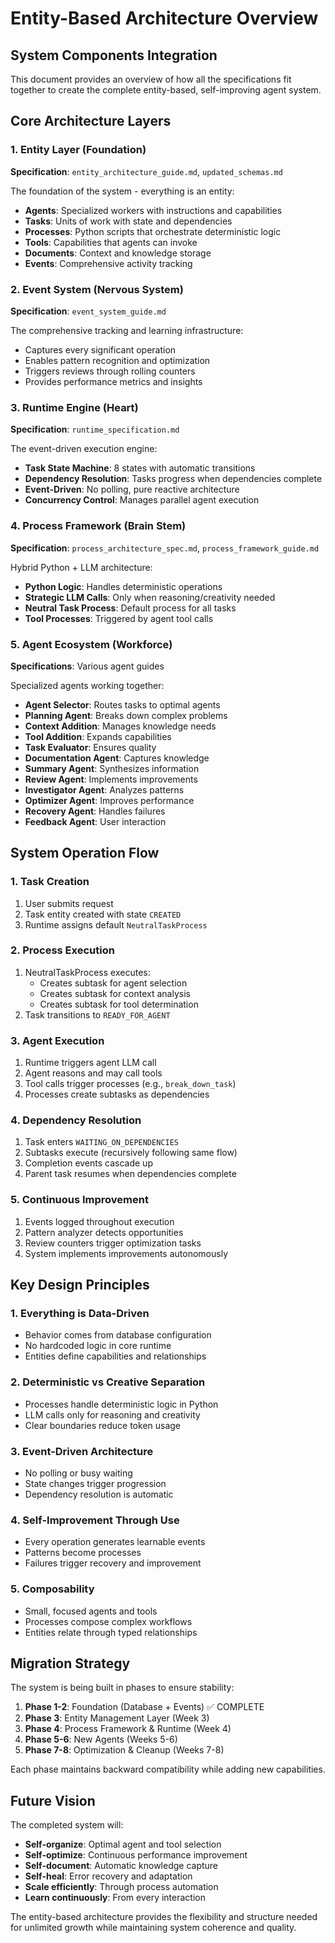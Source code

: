 # Entity-Based Architecture Overview

## System Components Integration

This document provides an overview of how all the specifications fit together to create the complete entity-based, self-improving agent system.

## Core Architecture Layers

### 1. Entity Layer (Foundation)
**Specification**: `entity_architecture_guide.md`, `updated_schemas.md`

The foundation of the system - everything is an entity:
- **Agents**: Specialized workers with instructions and capabilities
- **Tasks**: Units of work with state and dependencies
- **Processes**: Python scripts that orchestrate deterministic logic
- **Tools**: Capabilities that agents can invoke
- **Documents**: Context and knowledge storage
- **Events**: Comprehensive activity tracking

### 2. Event System (Nervous System)
**Specification**: `event_system_guide.md`

The comprehensive tracking and learning infrastructure:
- Captures every significant operation
- Enables pattern recognition and optimization
- Triggers reviews through rolling counters
- Provides performance metrics and insights

### 3. Runtime Engine (Heart)
**Specification**: `runtime_specification.md`

The event-driven execution engine:
- **Task State Machine**: 8 states with automatic transitions
- **Dependency Resolution**: Tasks progress when dependencies complete
- **Event-Driven**: No polling, pure reactive architecture
- **Concurrency Control**: Manages parallel agent execution

### 4. Process Framework (Brain Stem)
**Specification**: `process_architecture_spec.md`, `process_framework_guide.md`

Hybrid Python + LLM architecture:
- **Python Logic**: Handles deterministic operations
- **Strategic LLM Calls**: Only when reasoning/creativity needed
- **Neutral Task Process**: Default process for all tasks
- **Tool Processes**: Triggered by agent tool calls

### 5. Agent Ecosystem (Workforce)
**Specifications**: Various agent guides

Specialized agents working together:
- **Agent Selector**: Routes tasks to optimal agents
- **Planning Agent**: Breaks down complex problems
- **Context Addition**: Manages knowledge needs
- **Tool Addition**: Expands capabilities
- **Task Evaluator**: Ensures quality
- **Documentation Agent**: Captures knowledge
- **Summary Agent**: Synthesizes information
- **Review Agent**: Implements improvements
- **Investigator Agent**: Analyzes patterns
- **Optimizer Agent**: Improves performance
- **Recovery Agent**: Handles failures
- **Feedback Agent**: User interaction

## System Operation Flow

### 1. Task Creation
1. User submits request
2. Task entity created with state `CREATED`
3. Runtime assigns default `NeutralTaskProcess`

### 2. Process Execution
1. NeutralTaskProcess executes:
   - Creates subtask for agent selection
   - Creates subtask for context analysis
   - Creates subtask for tool determination
2. Task transitions to `READY_FOR_AGENT`

### 3. Agent Execution
1. Runtime triggers agent LLM call
2. Agent reasons and may call tools
3. Tool calls trigger processes (e.g., `break_down_task`)
4. Processes create subtasks as dependencies

### 4. Dependency Resolution
1. Task enters `WAITING_ON_DEPENDENCIES`
2. Subtasks execute (recursively following same flow)
3. Completion events cascade up
4. Parent task resumes when dependencies complete

### 5. Continuous Improvement
1. Events logged throughout execution
2. Pattern analyzer detects opportunities
3. Review counters trigger optimization tasks
4. System implements improvements autonomously

## Key Design Principles

### 1. Everything is Data-Driven
- Behavior comes from database configuration
- No hardcoded logic in core runtime
- Entities define capabilities and relationships

### 2. Deterministic vs Creative Separation
- Processes handle deterministic logic in Python
- LLM calls only for reasoning and creativity
- Clear boundaries reduce token usage

### 3. Event-Driven Architecture
- No polling or busy waiting
- State changes trigger progression
- Dependency resolution is automatic

### 4. Self-Improvement Through Use
- Every operation generates learnable events
- Patterns become processes
- Failures trigger recovery and improvement

### 5. Composability
- Small, focused agents and tools
- Processes compose complex workflows
- Entities relate through typed relationships

## Migration Strategy

The system is being built in phases to ensure stability:

1. **Phase 1-2**: Foundation (Database + Events) ✅ COMPLETE
2. **Phase 3**: Entity Management Layer (Week 3)
3. **Phase 4**: Process Framework & Runtime (Week 4)
4. **Phase 5-6**: New Agents (Weeks 5-6)
5. **Phase 7-8**: Optimization & Cleanup (Weeks 7-8)

Each phase maintains backward compatibility while adding new capabilities.

## Future Vision

The completed system will:
- **Self-organize**: Optimal agent and tool selection
- **Self-optimize**: Continuous performance improvement
- **Self-document**: Automatic knowledge capture
- **Self-heal**: Error recovery and adaptation
- **Scale efficiently**: Through process automation
- **Learn continuously**: From every interaction

The entity-based architecture provides the flexibility and structure needed for unlimited growth while maintaining system coherence and quality.